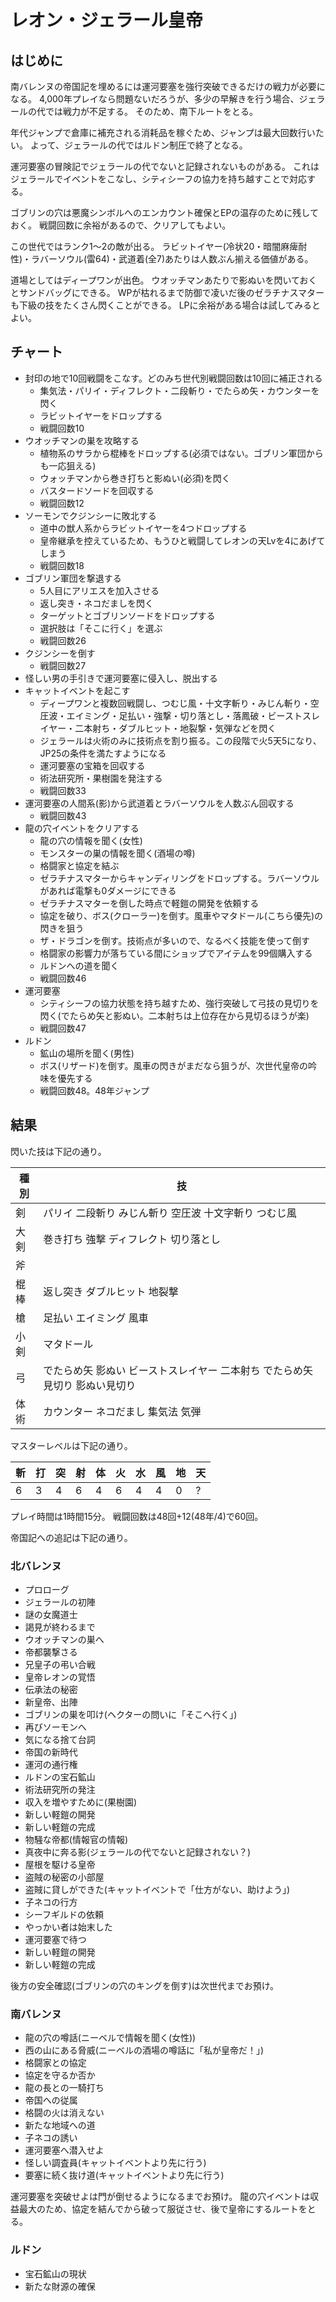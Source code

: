 # レオン・ジェラール皇帝

## はじめに

南バレンヌの帝国記を埋めるには運河要塞を強行突破できるだけの戦力が必要になる。
4,000年プレイなら問題ないだろうが、多少の早解きを行う場合、ジェラールの代では戦力が不足する。
そのため、南下ルートをとる。

年代ジャンプで倉庫に補充される消耗品を稼ぐため、ジャンプは最大回数行いたい。
よって、ジェラールの代ではルドン制圧で終了となる。

運河要塞の冒険記でジェラールの代でないと記録されないものがある。
これはジェラールでイベントをこなし、シティシーフの協力を持ち越すことで対応する。

ゴブリンの穴は悪魔シンボルへのエンカウント確保とEPの温存のために残しておく。
戦闘回数に余裕があるので、クリアしてもよい。

この世代ではランク1〜2の敵が出る。
ラビットイヤー(冷状20・暗闇麻痺耐性)・ラバーソウル(雷64)・武道着(全7)あたりは人数ぶん揃える価値がある。

道場としてはディープワンが出色。
ウオッチマンあたりで影ぬいを閃いておくとサンドバッグにできる。
WPが枯れるまで防御で凌いだ後のゼラチナスマターも下級の技をたくさん閃くことができる。
LPに余裕がある場合は試してみるとよい。

## チャート

- 封印の地で10回戦闘をこなす。どのみち世代別戦闘回数は10回に補正される
    - 集気法・パリイ・ディフレクト・二段斬り・でたらめ矢・カウンターを閃く
    - ラビットイヤーをドロップする
    - 戦闘回数10
- ウオッチマンの巣を攻略する
    - 植物系のサラから棍棒をドロップする(必須ではない。ゴブリン軍団からも一応狙える)
    - ウォッチマンから巻き打ちと影ぬい(必須)を閃く
    - バスタードソードを回収する
    - 戦闘回数12
- ソーモンでクジンシーに敗北する
    - 道中の獣人系からラビットイヤーを4つドロップする
    - 皇帝継承を控えているため、もうひと戦闘してレオンの天Lvを4にあげてしまう
    - 戦闘回数18
- ゴブリン軍団を撃退する
    - 5人目にアリエスを加入させる
    - 返し突き・ネコだましを閃く
    - ターゲットとゴブリンソードをドロップする
    - 選択肢は「そこに行く」を選ぶ
    - 戦闘回数26
- クジンシーを倒す
    - 戦闘回数27
- 怪しい男の手引きで運河要塞に侵入し、脱出する
- キャットイベントを起こす
    - ディープワンと複数回戦闘し、つむじ風・十文字斬り・みじん斬り・空圧波・エイミング・足払い・強撃・切り落とし・落鳳破・ビーストスレイヤー・二本射ち・ダブルヒット・地裂撃・気弾などを閃く
    - ジェラールは火術のみに技術点を割り振る。この段階で火5天5になり、JP25の条件を満たすようになる
    - 運河要塞の宝箱を回収する
    - 術法研究所・果樹園を発注する
    - 戦闘回数33
- 運河要塞の人間系(影)から武道着とラバーソウルを人数ぶん回収する
    - 戦闘回数43
- 龍の穴イベントをクリアする
    - 龍の穴の情報を聞く(女性)
    - モンスターの巣の情報を聞く(酒場の噂)
    - 格闘家と協定を結ぶ
    - ゼラチナスマターからキャンディリングをドロップする。ラバーソウルがあれば電撃も0ダメージにできる
    - ゼラチナスマターを倒した時点で軽鎧の開発を依頼する
    - 協定を破り、ボス(クローラー)を倒す。風車やマタドール(こちら優先)の閃きを狙う
    - ザ・ドラゴンを倒す。技術点が多いので、なるべく技能を使って倒す
    - 格闘家の影響力が落ちている間にショップでアイテムを99個購入する
    - ルドンへの道を聞く
    - 戦闘回数46
- 運河要塞
    - シティシーフの協力状態を持ち越すため、強行突破して弓技の見切りを閃く(でたらめ矢と影ぬい。二本射ちは上位存在から見切るほうが楽)
    - 戦闘回数47
- ルドン
    - 鉱山の場所を聞く(男性)
    - ボス(リザード)を倒す。風車の閃きがまだなら狙うが、次世代皇帝の吟味を優先する
    - 戦闘回数48。48年ジャンプ

## 結果

閃いた技は下記の通り。

|種別|技|
|----|----|
|剣|パリイ 二段斬り みじん斬り 空圧波 十文字斬り つむじ風|
|大剣|巻き打ち 強撃 ディフレクト 切り落とし|
|斧||
|棍棒|返し突き ダブルヒット 地裂撃|
|槍|足払い エイミング 風車|
|小剣|マタドール|
|弓|でたらめ矢 影ぬい ビーストスレイヤー 二本射ち でたらめ矢見切り 影ぬい見切り|
|体術|カウンター ネコだまし 集気法 気弾|

マスターレベルは下記の通り。

|斬|打|突|射|体|火|水|風|地|天|
|----|----|----|----|----|----|----|----|----|----|
|6|3|4|6|4|6|4|4|0|?|

プレイ時間は1時間15分。
戦闘回数は48回+12(48年/4)で60回。

帝国記への追記は下記の通り。

### 北バレンヌ

- プロローグ
- ジェラールの初陣
- 謎の女魔道士
- 謁見が終わるまで
- ウオッチマンの巣へ
- 帝都襲撃さる
- 兄皇子の弔い合戦
- 皇帝レオンの覚悟
- 伝承法の秘密
- 新皇帝、出陣
- ゴブリンの巣を叩け(ヘクターの問いに「そこへ行く」)
- 再びソーモンへ
- 気になる捨て台詞
- 帝国の新時代
- 運河の通行権
- ルドンの宝石鉱山
- 術法研究所の発注
- 収入を増やすために(果樹園)
- 新しい軽鎧の開発
- 新しい軽鎧の完成
- 物騒な帝都(情報官の情報)
- 真夜中に奔る影(ジェラールの代でないと記録されない？)
- 屋根を駆ける皇帝
- 盗賊の秘密の小部屋
- 盗賊に貸しができた(キャットイベントで「仕方がない、助けよう」)
- 子ネコの行方
- シーフギルドの依頼
- やっかい者は始末した
- 運河要塞で待つ
- 新しい軽鎧の開発
- 新しい軽鎧の完成

後方の安全確認(ゴブリンの穴のキングを倒す)は次世代までお預け。

### 南バレンヌ

- 龍の穴の噂話(ニーベルで情報を聞く(女性))
- 西の山にある脅威(ニーベルの酒場の噂話に「私が皇帝だ！」)
- 格闘家との協定
- 協定を守るか否か
- 龍の長との一騎打ち
- 帝国への従属
- 格闘の火は消えない
- 新たな地域への道
- 子ネコの誘い
- 運河要塞へ潜入せよ
- 怪しい調査員(キャットイベントより先に行う)
- 要塞に続く抜け道(キャットイベントより先に行う)

運河要塞を突破せよは門が倒せるようになるまでお預け。
龍の穴イベントは収益最大のため、協定を結んでから破って服従させ、後で皇帝にするルートをとる。

### ルドン

- 宝石鉱山の現状
- 新たな財源の確保
